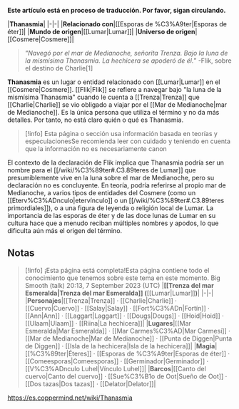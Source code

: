**Este artículo está en proceso de traducción. Por favor, sigan circulando.**


|**Thanasmia**|
|-|-|
|**Relacionado con**|[[Esporas de %C3%A9ter\|Esporas de éter]]|
|**Mundo de origen**|[[Lumar\|Lumar]]|
|**Universo de origen**|[[Cosmere\|Cosmere]]|

>“*Navegó por el mar de Medianoche, señorita Trenza. Bajo la luna de la mismísima Thanasmia. La hechicera se apoderó de él.*”
\-Flik, sobre el destino de Charlie[1]


**Thanasmia** es un lugar o entidad relacionado con [[Lumar\|Lumar]] en el [[Cosmere\|Cosmere]].
[[Flik\|Flik]] se refiere a navegar bajo "la luna de la mismísima Thanasmia" cuando le cuenta a [[Trenza\|Trenza]] que [[Charlie\|Charlie]] se vio obligado a viajar por el [[Mar de Medianoche\|mar de Medianoche]]. Es la única persona que utiliza el término y no da más detalles. Por tanto, no está claro quién o qué es Thanasmia.

> [!info] Esta página o sección usa información basada en teorías y especulacionesSe recomienda leer con cuidado y teniendo en cuenta que la información no es necesariamente canon

El contexto de la declaración de Flik implica que Thanasmia podría ser un nombre para el [[/wiki/%C3%89ter#.C3.89teres de Lumar]] que presumiblemente vive en la luna sobre el mar de Medianoche, pero su declaración no es concluyente. En teoría, podría referirse al propio mar de Medianoche, a varios tipos de entidades del Cosmere (como un [[Eterv%C3%ADnculo\|etervínculo]] o un [[/wiki/%C3%89ter#.C3.89teres primordiales]]), o a una figura de leyenda o religión local de Lumar. La importancia de las esporas de éter y de las doce lunas de Lumar en su cultura hace que a menudo reciban múltiples nombres y apodos, lo que dificulta aún más el origen del término.

## Notas

> [!info] ¡Esta página está completa!Esta página contiene todo el conocimiento que tenemos sobre este tema en este momento.
Big Smooth (talk) 20:13, 7 September 2023 (UTC)
|**[[Trenza del mar Esmeralda\|Trenza del mar Esmeralda]] (**[[Lumar\|Lumar]]**)**|
|-|-|
|**Personajes**|[[Trenza\|Trenza]] · [[Charlie\|Charlie]] · [[Cuervo\|Cuervo]] · [[Salay\|Salay]] · [[Fort%C3%ADn\|Fortín]] · [[Ann\|Ann]] · [[Laggart\|Laggart]] · [[Dougs\|Dougs]] · [[Hoid\|Hoid]] · [[Ulaam\|Ulaam]] · [[Riina\|La hechicera]]|
|**Lugares**|[[Mar Esmeralda\|Mar Esmeralda]] · [[Mar Carmes%C3%AD\|Mar Carmesí]] · [[Mar de Medianoche\|Mar de Medianoche]] · [[Punta de Diggen\|Punta de Diggen]] · [[Isla de la hechicera\|Isla de la hechicera]]|
|**Magia**|[[%C3%89ter\|Éteres]] · [[Esporas de %C3%A9ter\|Esporas de éter]] · [[Comeesporas\|Comeesporas]] · [[Germinador\|Germinador]] · [[V%C3%ADnculo Luhel\|Vínculo Luhel]]|
|**Barcos**|[[Canto del cuervo\|Canto del cuervo]] · [[Sue%C3%B1o de Oot\|Sueño de Oot]] · [[Dos tazas\|Dos tazas]] · [[Delator\|Delator]]|



https://es.coppermind.net/wiki/Thanasmia